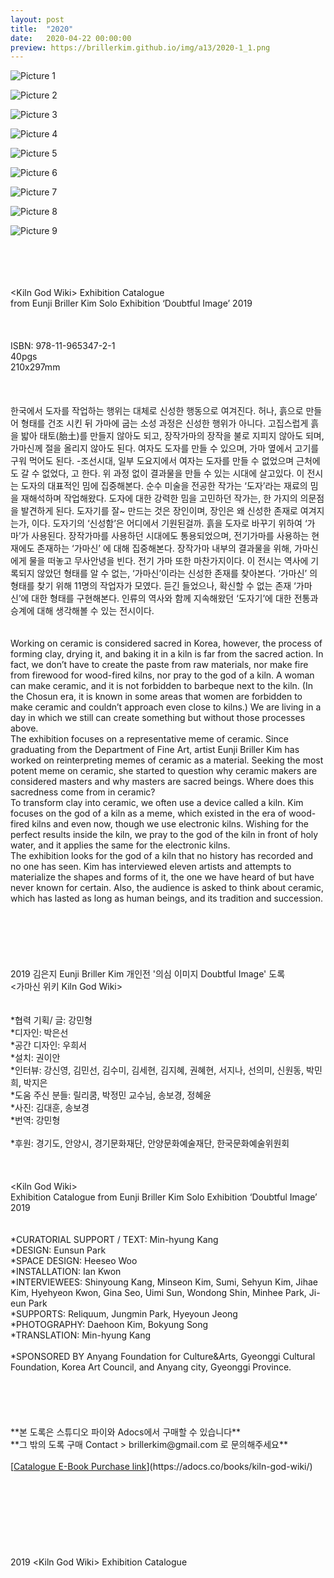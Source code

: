 ```yaml
---
layout: post
title:  "2020"
date:   2020-04-22 00:00:00
preview: https://brillerkim.github.io/img/a13/2020-1_1.png
---
```


![Picture 1](https://brillerkim.github.io/img/a13/2020-1_1.png)

![Picture 2](https://brillerkim.github.io/img/a13/2020-1_2.gif)

![Picture 3](https://brillerkim.github.io/img/a13/2020-1_3.jpge)

![Picture 4](https://brillerkim.github.io/img/a13/2020-1_4.png)

![Picture 5](https://brillerkim.github.io/img/a13/2020-1_5.jpg)

![Picture 6](https://brillerkim.github.io/img/a13/2020-1_6.jpg)

![Picture 7](https://brillerkim.github.io/img/a13/2020-1_7.jpg)

![Picture 8](https://brillerkim.github.io/img/a13/2020-1_8.jpg)

![Picture 9](https://brillerkim.github.io/img/a13/2020-1_9.jpg)



<br>
<br>
<br>
<br>
&#60;Kiln God Wiki&#62; Exhibition Catalogue<br> 
from Eunji Briller Kim Solo Exhibition ‘Doubtful Image’ 2019<br>
<br>
<br>
<br>
ISBN: 978-11-965347-2-1<br>
40pgs<br>
210x297mm<br>
<br>
<br>
<br>
한국에서 도자를 작업하는 행위는 대체로 신성한 행동으로 여겨진다. 허나, 흙으로 만들어 형태를 건조 시킨 뒤 가마에 굽는 소성 과정은 신성한 행위가 아니다. 고집스럽게 흙을 밟아 태토(胎土)를 만들지 않아도 되고, 장작가마의 장작을 불로 지피지 않아도 되며, 가마신께 절을 올리지 않아도 된다. 여자도 도자를 만들 수 있으며, 가마 옆에서 고기를 구워 먹어도 된다. -조선시대, 일부 도요지에서 여자는 도자를 만들 수 없었으며 근처에도 갈 수 없었다, 고 한다. 위 과정 없이 결과물을 만들 수 있는 시대에 살고있다. 이 전시는 도자의 대표적인 밈에 집중해본다. 순수 미술을 전공한 작가는 ‘도자’라는 재료의 밈을 재해석하며 작업해왔다. 도자에 대한 강력한 밈을 고민하던 작가는, 한 가지의 의문점을 발견하게 된다. 도자기를 잘~ 만드는 것은 장인이며, 장인은 왜 신성한 존재로 여겨지는가, 이다. 도자기의 ‘신성함’은 어디에서 기원된걸까. 흙을 도자로 바꾸기 위하여 ‘가마’가 사용된다. 장작가마를 사용하던 시대에도 통용되었으며, 전기가마를 사용하는 현재에도 존재하는 ‘가마신’ 에 대해 집중해본다. 장작가마 내부의 결과물을 위해, 가마신에게 물을 떠놓고 무사안녕을 빈다. 전기 가마 또한 마찬가지이다. 이 전시는 역사에 기록되지 않았던 형태를 알 수 없는, ‘가마신’이라는 신성한 존재를 찾아본다. ‘가마신’ 의 형태를 찾기 위해 11명의 작업자가 모였다. 듣긴 들었으나, 확신할 수 없는 존재 ‘가마신’에 대한 형태를 구현해본다. 인류의 역사와 함께 지속해왔던 ‘도자기’에 대한 전통과 승계에 대해 생각해볼 수 있는 전시이다.<br>
<br>
<br> 
Working on ceramic is considered sacred in Korea, however, the process of forming clay, drying it, and baking it in a kiln is far from the sacred action. In fact, we don’t have to create the paste from raw materials, nor make fire from firewood for wood-fired kilns, nor pray to the god of a kiln. A woman can make ceramic, and it is not forbidden to barbeque next to the kiln. (In the Chosun era, it is known in some areas that women are forbidden to make ceramic and couldn’t approach even close to kilns.) We are living in a day in which we still can create something but without those processes above.<br>
The exhibition focuses on a representative meme of ceramic. Since graduating from the Department of Fine Art, artist Eunji Briller Kim has worked on reinterpreting memes of ceramic as a material. Seeking the most potent meme on ceramic, she started to question why ceramic makers are considered masters and why masters are sacred beings. Where does this sacredness come from in ceramic? <br>
To transform clay into ceramic, we often use a device called a kiln. Kim focuses on the god of a kiln as a meme, which existed in the era of wood-fired kilns and even now, though we use electronic kilns. Wishing for the perfect results inside the kiln, we pray to the god of the kiln in front of holy water, and it applies the same for the electronic kilns.<br> 
The exhibition looks for the god of a kiln that no history has recorded and no one has seen. Kim has interviewed eleven artists and attempts to materialize the shapes and forms of it, the one we have heard of but have never known for certain. Also, the audience is asked to think about ceramic, which has lasted as long as human beings, and its tradition and succession.<br>
<br>
<br>
<br>
<br>
<br>
<br>
2019 김은지 Eunji Briller Kim 개인전 '의심 이미지 Doubtful Image' 도록<br> 
&#60;가마신 위키 Kiln God Wiki&#62;<br>
<br>
<br> 
&#42;협력 기획/ 글: 강민형<br>
&#42;디자인: 박은선<br>
&#42;공간 디자인: 우희서<br> 
&#42;설치: 권이안<br>
&#42;인터뷰: 강신영, 김민선, 김수미, 김세현, 김지혜, 권혜현, 서지나, 선의미, 신원동, 박민희, 박지은<br>
&#42;도움 주신 분들: 릴리쿰, 박정민 교수님, 송보경, 정혜윤<br>
&#42;사진: 김대훈, 송보경<br>
&#42;번역: 강민형<br>
<br>
&#42;후원: 경기도, 안양시, 경기문화재단, 안양문화예술재단, 한국문화예술위원회 <br>
<br>
<br>
<br>
&#60;Kiln God Wiki&#62;<br> 
Exhibition Catalogue from Eunji Briller Kim Solo Exhibition ‘Doubtful Image’ 2019<br>
<br>
<br>
&#42;CURATORIAL SUPPORT / TEXT: Min-hyung Kang<br>
&#42;DESIGN: Eunsun Park<br>
&#42;SPACE DESIGN: Heeseo Woo<br>
&#42;INSTALLATION: Ian Kwon<br>
&#42;INTERVIEWEES: Shinyoung Kang, Minseon Kim, Sumi, Sehyun Kim, Jihae Kim, Hyehyeon Kwon, Gina Seo, Uimi Sun, Wondong Shin, Minhee Park, Ji-eun Park<br>
&#42;SUPPORTS: Reliquum, Jungmin Park, Hyeyoun Jeong<br>
&#42;PHOTOGRAPHY: Daehoon Kim, Bokyung Song<br>
&#42;TRANSLATION: Min-hyung Kang<br>
<br>
&#42;SPONSORED BY Anyang Foundation for Culture&Arts, Gyeonggi Cultural Foundation, Korea Art Council, and Anyang city, Gyeonggi Province. <br>
<br>
<br>
<br>
<br>
<br>
**본 도록은 스튜디오 파이와 Adocs에서 구매할 수 있습니다**<br>
**그 밖의 도록 구매 Contact > brillerkim@gmail.com 로 문의해주세요**<br> 
<br>
[<U>Catalogue E-Book Purchase link</U>](https://adocs.co/books/kiln-god-wiki/)<br> 
<br>
<br>
<br>
<br>
<br>
<br>
<br>
<br>
2019 &#60;Kiln God Wiki&#62; Exhibition Catalogue<br>
<br>
<br>
<br>
<br>
<br>
